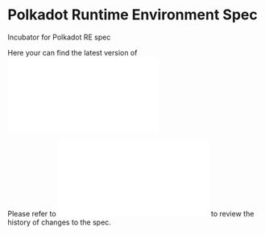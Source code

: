 # Polkadot Runtime Environment Spec
Incubator for Polkadot RE spec

Here your can find the latest version of ![Polkadot Runtime Environment Specification](./polkadot_re_spec.pdf) 

Please refer to ![Change log](./pdre_change_log.org) to review the history of changes to the spec.


